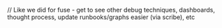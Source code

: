 // Like we did for fuse - get to see other debug techniques, dashboards, thought process, update runbooks/graphs easier (via scribe), etc